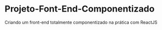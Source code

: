 # Projeto-Font-End-Componentizado
Criando um front-end totalmente componentizado na prática com ReactJS
